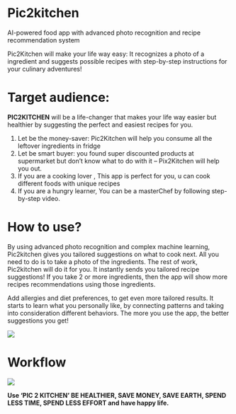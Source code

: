 # Pic2kitchen
AI-powered food app with advanced photo recognition and recipe recommendation system

Pic2Kitchen will make your life way easy: It recognizes a photo of a ingredient and suggests possible recipes with step-by-step instructions for your culinary adventures!


# Target audience:
**PIC2KITCHEN** will be a life-changer that makes your life way easier but healthier by suggesting the perfect and easiest recipes for you.

1.	Let be the money-saver: Pic2Kitchen will help you consume all the leftover ingredients in fridge 
2.	Let be smart buyer: you found super discounted products at supermarket but don’t know what to do with it – Pix2Kitchen will help you out. 
3.	If you are a cooking lover , This app is perfect for you, u can cook different foods with unique recipes  
4.	If you are a hungry learner, You can be a masterChef by following step-by-step video. 


# How to use? 
By using advanced photo recognition and complex machine learning, Pic2kitchen gives you tailored suggestions on what to cook next. All you need to do is to take a photo of the ingredients. The rest of work, Pic2kitchen will do it for you. It instantly sends you tailored recipe suggestions! If you take 2 or more ingredients, then the app will show more recipes recommendations using those ingredients.

Add allergies and diet preferences, to get even more tailored results. It starts to learn what you personally like, by connecting patterns and taking into consideration different behaviors. The more you use the app, the better suggestions you get!

![](https://i.imgur.com/GaMHvRr.jpg)

# Workflow

![](https://i.imgur.com/LFhnmsR.png)


**Use ‘PIC 2 KITCHEN’ BE HEALTHIER, SAVE MONEY, SAVE EARTH, SPEND LESS TIME, SPEND LESS EFFORT and have happy life.** 




